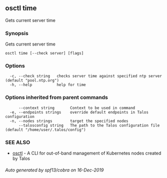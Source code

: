 <!-- markdownlint-disable -->
## osctl time

Gets current server time

### Synopsis

Gets current server time

```
osctl time [--check server] [flags]
```

### Options

```
  -c, --check string   checks server time against specified ntp server (default "pool.ntp.org")
  -h, --help           help for time
```

### Options inherited from parent commands

```
      --context string       Context to be used in command
  -e, --endpoints strings    override default endpoints in Talos configuration
  -n, --nodes strings        target the specified nodes
      --talosconfig string   The path to the Talos configuration file (default "/home/user/.talos/config")
```

### SEE ALSO

* [osctl](osctl.md)	 - A CLI for out-of-band management of Kubernetes nodes created by Talos

###### Auto generated by spf13/cobra on 16-Dec-2019
